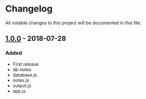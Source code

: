# Changelog

All notable changes to this project will be documented in this file.

## [1.0.0](https://github.com/colomfernando/notes-app-node/releases/tag/v1.0.0) - 2018-07-28

### Added

- First release
- db notes
- database.js
- notes.js
- output.js
- app.js
